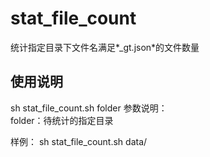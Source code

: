 # stat_file_count
统计指定目录下文件名满足*_gt.json*的文件数量

## 使用说明
sh stat_file_count.sh folder
参数说明：  
folder：待统计的指定目录    

样例：
sh stat_file_count.sh data/
